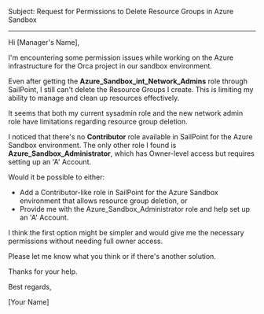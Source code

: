 Subject: Request for Permissions to Delete Resource Groups in Azure Sandbox

---

Hi [Manager's Name],

I'm encountering some permission issues while working on the Azure infrastructure for the Orca project in our sandbox environment.

Even after getting the **Azure_Sandbox_int_Network_Admins** role through SailPoint, I still can't delete the Resource Groups I create. This is limiting my ability to manage and clean up resources effectively.

It seems that both my current sysadmin role and the new network admin role have limitations regarding resource group deletion.

I noticed that there's no **Contributor** role available in SailPoint for the Azure Sandbox environment. The only other role I found is **Azure_Sandbox_Administrator**, which has Owner-level access but requires setting up an 'A' Account.

Would it be possible to either:

- Add a Contributor-like role in SailPoint for the Azure Sandbox environment that allows resource group deletion, or
- Provide me with the Azure_Sandbox_Administrator role and help set up an 'A' Account.

I think the first option might be simpler and would give me the necessary permissions without needing full owner access.

Please let me know what you think or if there's another solution.

Thanks for your help.

Best regards,

[Your Name]
